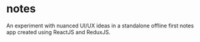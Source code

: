 # notes
An experiment with nuanced UI/UX ideas in a standalone offline first notes app created using ReactJS and ReduxJS.